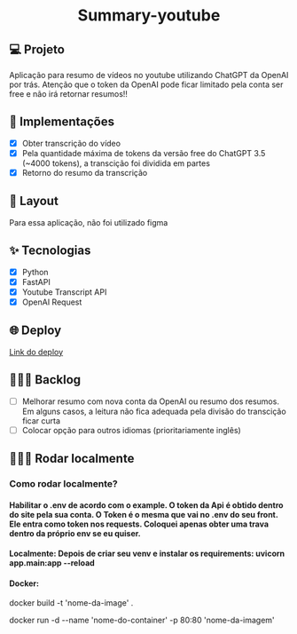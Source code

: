 <h1 align="center">
Summary-youtube
</h1>

## 💻 Projeto

Aplicação para resumo de vídeos no youtube utilizando ChatGPT da OpenAI por trás. Atenção que o token da OpenAI pode ficar limitado pela conta ser free e não irá retornar resumos!!

## 🔨 Implementações

- [x] Obter transcrição do vídeo
- [x] Pela quantidade máxima de tokens da versão free do ChatGPT 3.5 (~4000 tokens), a transcição foi dividida em partes
- [x] Retorno do resumo da transcrição

## 🎨 Layout

Para essa aplicação, não foi utilizado figma

## ✨ Tecnologias

- [x] Python
- [x] FastAPI
- [x] Youtube Transcript API
- [x] OpenAI Request

## 🌐 Deploy

[Link do deploy](https://summary-youtube.onrender.com)

## 👨🏻‍💻 Backlog

- [ ] Melhorar resumo com nova conta da OpenAI ou resumo dos resumos. Em alguns casos, a leitura não fica adequada pela divisão do transcição ficar curta
- [ ] Colocar opção para outros idiomas (prioritariamente inglês)

## 👨🏻‍💻 Rodar localmente

### Como rodar localmente?
#### Habilitar o .env de acordo com o example. O token da Api é obtido dentro do site pela sua conta. O Token é o mesma que vai no .env do seu front. Ele entra como token nos requests. Coloquei apenas obter uma trava dentro da próprio env se eu quiser.

#### Localmente:  Depois de criar seu venv e instalar os requirements: uvicorn app.main:app --reload

#### Docker:  

docker build -t 'nome-da-image' .

docker run -d --name 'nome-do-container' -p 80:80 'nome-da-imagem'

